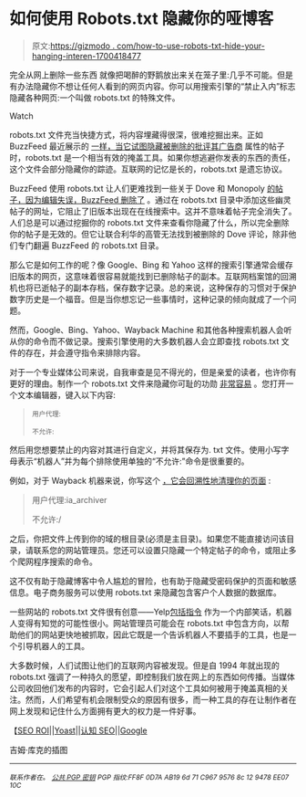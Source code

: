 # 如何使用 Robots.txt 隐藏你的哑博客

> 原文:[https://gizmodo . com/how-to-use-robots-txt-hide-your-hanging-interen-1700418477](https://gizmodo.com/how-to-use-robots-txt-to-hide-your-embarrassing-interen-1700418477)

完全从网上删除一些东西 就像把喝醉的野鹅放出来关在笼子里:几乎不可能。但是有办法隐藏你不想让任何人看到的网页内容。你可以用搜索引擎的“禁止入内”标志隐藏各种网页:一个叫做 robots.txt 的特殊文件。

Watch

robots.txt 文件充当快捷方式，将内容埋藏得很深，很难挖掘出来。正如 BuzzFeed 最近展示的 [一样，当它试图隐藏被删除的批评其广告商](http://tktk.gawker.com/buzzfeed-deleted-anti-hasbro-post-after-inking-deal-wit-1697044663#_ga=1.139442096.2070985228.1428681399) 属性的帖子时，robots.txt 是一个相当有效的掩盖工具。如果你想逃避你发表的东西的责任，这个文件会部分隐藏你的踪迹。互联网的记忆是长的，robots.txt 是遗忘协议。

BuzzFeed 使用 robots.txt 让人们更难找到一些关于 Dove 和 Monopoly [的帖子，因为编辑失误，BuzzFeed 删除了](http://tktk.gawker.com/buzzfeed-deleted-anti-hasbro-post-after-inking-deal-wit-1697044663) 。通过在 robots.txt 目录中添加这些幽灵帖子的网址，它阻止了旧版本出现在在线搜索中。这并不意味着帖子完全消失了。人们总是可以通过挖掘你的 robots.txt 文件来查看你隐藏了什么，所以完全删除你的帖子是无效的。但它让联合利华的高管无法找到被删除的 Dove 评论，除非他们专门翻遍 BuzzFeed 的 robots.txt 目录。

那么它是如何工作的呢？像 Google、Bing 和 Yahoo 这样的搜索引擎通常会缓存旧版本的网页，这意味着很容易就能找到已删除帖子的副本。互联网档案馆的回溯机也将已逝帖子的副本存档，保存数字记录。总的来说，这种保存的习惯对于保护数字历史是一个福音。但是当你想忘记一些事情时，这种记录的倾向就成了一个问题。

然而，Google、Bing、Yahoo、Wayback Machine 和其他各种搜索机器人会听从你的命令而不做记录。搜索引擎使用的大多数机器人会立即查找 robots.txt 文件的存在，并会遵守指令来排除内容。

对于一个专业媒体公司来说，自我审查是见不得光的，但是亲爱的读者，也许你有更好的理由。制作一个 robots.txt 文件来隐藏你可耻的功勋 [非常容易](http://seoroi.com/seo-faq/robotstxt-what-it-is-why-its-used-and-how-to-write-it/) 。您打开一个文本编辑器，键入以下内容:

> <small>用户代理:</small>
> 
> <small>不允许:</small>

然后用您想要禁止的内容对其进行自定义，并将其保存为. txt 文件。使用小写字母表示“机器人”并为每个排除使用单独的“不允许:”命令是很重要的。

例如，对于 Wayback 机器来说，你写这个 [，它会回溯性地清理你的页面](http://archive.org/about/exclude.php) :

> 用户代理:ia_archiver
> 
> 不允许:/

之后，你把文件上传到你的域的根目录(必须是主目录)。如果您不能直接访问该目录，请联系您的网站管理员。您还可以设置只隐藏一个特定帖子的命令，或阻止多个爬网程序搜索的命令。

这不仅有助于隐藏博客中令人尴尬的冒险，也有助于隐藏受密码保护的页面和敏感信息。电子商务服务可以使用 robots.txt 来隐藏包含客户个人数据的数据库。

一些网站的 robots.txt 文件很有创意——Yelp[包括指令](http://yelp.com/robots.txt) 作为一个内部笑话，机器人变得有知觉的可能性很小。网站管理员可能会在 robots.txt 中包含方向，以帮助他们的网站更快地被抓取，因此它既是一个告诉机器人不要插手的工具，也是一个引导机器人的工具。

大多数时候，人们试图让他们的互联网内容被发现。但是自 1994 年就出现的 robots.txt 强调了一种持久的愿望，即控制我们放在网上的东西如何传播。当媒体公司收回他们发布的内容时，它会引起人们对这个工具如何被用于掩盖真相的关注。然而，人们希望有机会限制受众的原因有很多，而一种工具的存在让制作者在网上发现和记住什么方面拥有更大的权力是一件好事。

【[SEO ROI](http://seoroi.com/seo-faq/robotstxt-what-it-is-why-its-used-and-how-to-write-it/)||[Yoast](https://yoast.com/wordpress-robots-txt-example/)||[认知 SEO](http://cognitiveseo.com/blog/7052/critical-mistakes-in-your-robots-txt-will-break-your-rankings-and-you-wont-even-know-it/)||[Google](https://support.google.com/webmasters/answer/6062596?hl=en)

吉姆·库克的插图

* * *

<small>*联系作者在*</small>[<small></small>](mailto:kate.knibbs@gizmodo.com)*<small>*。*</small>
[<small>*公共 PGP 密钥*</small>](https://pgp.mit.edu/pks/lookup?op=get&search=0x8C129478EE0710CD)
<small>*PGP 指纹:FF8F 0D7A AB19 6d 71 C967 9576 8c 12 9478 EE07 10C*</small>*